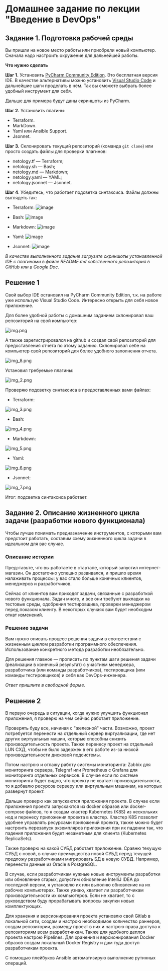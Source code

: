 # Домашнее задание по лекции "Введение в DevOps"


## Задание 1. Подготовка рабочей среды

Вы пришли на новое место работы или приобрели новый компьютер. Сначала надо настроить окружение для дальнейшей работы. 

**Что нужно сделать**

**Шаг 1.** Установить [PyCharm Community Edition](https://www.jetbrains.com/ru-ru/pycharm/download/). Это бесплатная версия IDE. В качестве альтернативы можно установить [Visual Studio Code](https://code.visualstudio.com/Download) и дальнейшие шаги проделать в нём. Так вы сможете выбрать более удобный инструмент для себя.

Дальше для примера будут даны скриншоты из PyCharm.

**Шаг 2.** Установить плагины:
* Terraform.
* MarkDown.
* Yaml или Ansible Support.
* Jsonnet.

**Шаг 3.** Склонировать текущий репозиторий (команда `git clone`) или просто создать файлы для проверки плагинов:

* netology.tf — Terraform;
* netology.sh — Bash;
* netology.md — Markdown;
* netology.yaml — YAML;
* netology.jsonnet — Jsonnet.

**Шаг 4**. Убедитесь, что работает подсветка синтаксиса. Файлы должны выглядеть так:

* Terraform: ![image](https://github.com/DemoniumBlack/fedorchukds-devops-33-1/assets/139940695/83d96888-e359-489e-acd2-e14e401e8c40)

* Bash: ![image](https://github.com/DemoniumBlack/fedorchukds-devops-33-1/assets/139940695/25e3490b-654f-46b6-92ad-2131ad0d421a)

* Markdown: ![image](https://github.com/DemoniumBlack/fedorchukds-devops-33-1/assets/139940695/6e186afb-7880-4f79-8c5a-b1562b5f6c41)

* Yaml: ![image](https://github.com/DemoniumBlack/fedorchukds-devops-33-1/assets/139940695/c376bdc7-3255-456d-84d3-6341a101880b)

* Jsonnet: ![image](https://github.com/DemoniumBlack/fedorchukds-devops-33-1/assets/139940695/48774dfe-3942-49fa-950a-f0ea0962561b)

*В качестве выполненного задания загрузите скриншоты установленной IDE с плагинами в файле README.md собственного репозитория в GitHub или в Google Doc.*


## Решение 1

Свой выбор IDE остановил на PyCharm Community Edition, т.к. на работе уже использую Visual Studio Code. Интересно открыть для себя новое приложение.

Для более удобной работы с домашним заданием склонировал ваш репозиторий на свой компьютер:

![img.png](img.png)

А также зарегистрировался на github и создал свой репозиторий для предоставления отчета по этому заданию.
Склонировал себе на компьютер свой репозиторий для более удобного заполнения отчета.

![img_8.png](img_8.png)


Установил требуемые плагины:

![img_2.png](img_2.png)


Проверяю подсветку синтаксиса в предоставленных вами файлах:
* Terraform:

![img_3.png](img_3.png)

* Bash:

![img_4.png](img_4.png)

* Markdown:

![img_5.png](img_5.png)

* Yaml:

![img_6.png](img_6.png)

* Jsonnet:

![img_7.png](img_7.png)

Итог: подсветка синтаксиса работает.


## Задание 2. Описание жизненного цикла задачи (разработки нового функционала)

Чтобы лучше понимать предназначение инструментов, с которыми вам предстоит работать, составим схему жизненного цикла задачи в идеальном для вас случае.

### Описание истории

Представьте, что вы работаете в стартапе, который запустил интернет-магазин. Он достаточно успешно развивался, и пришло время налаживать процессы: у вас стало больше конечных клиентов, менеджеров и разработчиков.

Сейчас от клиентов вам приходят задачи, связанные с разработкой нового функционала. Задач много, и все они требуют выкладки на тестовые среды, одобрения тестировщика, проверки менеджером перед показом клиенту. В некоторых случаях вам будет необходим откат изменений. 

### Решение задачи

Вам нужно описать процесс решения задачи в соответствии с жизненным циклом разработки программного обеспечения. Использование конкретного метода разработки необязательно. 

Для решения главное — прописать по пунктам шаги решения задачи (реализации в конечный результат) с участием менеджера, разработчика (или команды разработчиков), тестировщика (или команды тестировщиков) и себя как DevOps-инженера. 

*Ответ пришлите в свободной форме.*

## Решение 2

В первую очередь в ситуации, когда нужно улучшить функционал приложения, я проверю на чем сейчас работает приложение.

Проверять буду все, начиная с "железной" части. Возможно, проект потребуется перенести на отдельный сервер виртуализации, где нет других виртуальных машин, которые способны снизить производительность проекта. Также перенесу проект на отдельный LUN СХД, чтобы не было задержек в его работе из-за низкой производительности дисковой подсистемы.

Потом настрою и отлажу работу системы мониторинга: Zabbix для мониторинга сервера, Telegraf или Prometheus с Grafana для мониторинга отдельных сервисов.
В случае если по системе мониторинга будет видно, что проекту не хватает производительности, то я добавлю ресурсов серверу или виртуальным машинам, на которых развернут проект.

Дальше проверю как запускаются приложения проекта. В случае если приложения проекта запускаются из docker образов или docker-compose файлов, то я создам кластер Kubernetes (K8S) из нескольких нод и перенесу приложения проекта в кластер.
Кластер K8S позволит удобнее управлять ресурсами приложений проекта, также можно будет настроить перезапуск экземпляров приложения при их падении так, что падения приложения будет незаметным для клиента (Kubernetes ReplicaSets).

Также проверю на какой СУБД работает приложение. Сравню текущую СУБД с новой, в случае преимущества новой СУБД перед текущей предложу разработчиками мигрировать БД в новую СУБД. Например, перенести данные из Oracle в PostgreSQL.

В случае, если разработчикам нужные новые инструменты разработки или обновление старых, допустим обновление IntelliJ IDEA до последней версии, я установлю их или выполню обновление на их рабочих компьютерах.
Также узнаю, хватает ли разработчикам производительности их компьютеров. Если не хватает, то с руководством буду прорабатывать вопросы закупки новых комплектующих.

Для хранения и версионирования проекта установлю свой Gitlab в локальной сети, создам и настрою необходимое количество раннеров, создам репозитории, размещу проект в них и настрою права доступа к репозиториям всем разработчикам. Также для удобного деплоя проекта настрою Pipelines. Для хранения и версионирования Docker образов создам локальный Docker Registry и дам туда доступ разработчикам проекта.

С помощью плейбуков Ansible автоматизирую выполнение рутинных операций.